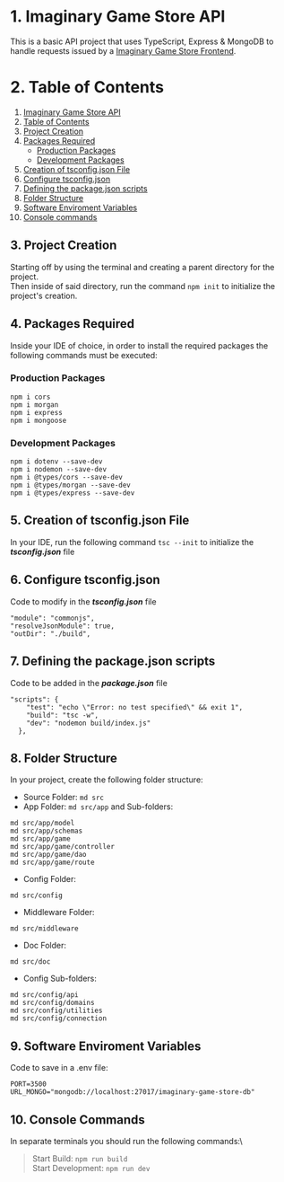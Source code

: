 # 1. Imaginary Game Store API

This is a basic API project that uses TypeScript, Express & MongoDB to handle requests issued by a [Imaginary Game Store Frontend](https://github.com/himahashi/imaginary-game-store-react-typescript).

# 2. Table of Contents
1. [Imaginary Game Store API](#1-imaginary-game-store-api)
2. [Table of Contents](#2-table-of-contents)
3. [Project Creation](#3-project-creation)
4. [Packages Required](#4-packages-required)
   - [Production Packages](#production-packages)
   - [Development Packages](#development-packages)
5. [Creation of tsconfig.json File](#5-creation-of-tsconfigjson-file)
6. [Configure tsconfig.json](#6-configure-tsconfigjson)
7. [Defining the package.json scripts](#7-defining-the-packagejson-scripts)
8. [Folder Structure](#8-folder-structure)
9. [Software Enviroment Variables](#9-software-enviroment-variables)
10. [Console commands](#10-console-commands)

## 3. Project Creation
Starting off by using the terminal and creating a parent directory for the project.\
Then inside of said directory, run the command `npm init` to initialize the project's creation.

## 4. Packages Required

Inside your IDE of choice, in order to install the required packages the following commands must be executed:

### Production Packages

```
npm i cors
npm i morgan
npm i express
npm i mongoose
```

### Development Packages

```
npm i dotenv --save-dev
npm i nodemon --save-dev
npm i @types/cors --save-dev
npm i @types/morgan --save-dev
npm i @types/express --save-dev
```

## 5. Creation of tsconfig.json File

In your IDE, run the following command `tsc --init` to initialize the _**tsconfig.json**_ file 

## 6. Configure tsconfig.json

Code to modify in the _**tsconfig.json**_ file
```
"module": "commonjs",
"resolveJsonModule": true,
"outDir": "./build",
```

## 7. Defining the package.json scripts

Code to be added in the _**package.json**_ file
```
"scripts": {
    "test": "echo \"Error: no test specified\" && exit 1",
    "build": "tsc -w",
    "dev": "nodemon build/index.js"
  },
```

## 8. Folder Structure

In your project, create the following folder structure:
- Source Folder: ``md src``
- App Folder: ``md src/app`` and Sub-folders:
```
md src/app/model
md src/app/schemas
md src/app/game
md src/app/game/controller
md src/app/game/dao
md src/app/game/route
```
- Config Folder:
```
md src/config
```
- Middleware Folder:
```
md src/middleware
```
- Doc Folder:
```
md src/doc
```
- Config Sub-folders:
```
md src/config/api
md src/config/domains
md src/config/utilities
md src/config/connection
```

## 9. Software Enviroment Variables

Code to save in a .env file:
```
PORT=3500
URL_MONGO="mongodb://localhost:27017/imaginary-game-store-db"
```

## 10. Console Commands

In separate terminals you should run the following commands:\
> Start Build: ``npm run build``\
> Start Development: ``npm run dev``
